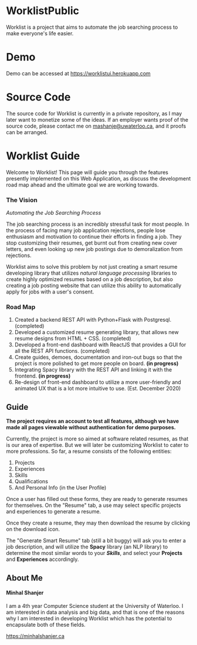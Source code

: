 # WorklistPublic
Worklist is a project that aims to automate the job searching process to make everyone's life easier.

# Demo
Demo can be accessed at https://worklistui.herokuapp.com

# Source Code
The source code for Worklist is currently in a private repository, as I may later want to monetize some of the ideas. 
If an employer wants proof of the source code, please contact me on mashanje@uwaterloo.ca, and it proofs can be arranged.

# Worklist Guide

Welcome to Worklist! This page will guide you through the features presently implemented on this Web Application, as discuss the development road map ahead and the ultimate goal we are working towards.

### The Vision

*Automating the Job Searching Process*

The job searching process is an incredibly stressful task for most people. In the process of facing many job application rejections, people lose enthusiasm and motivation to continue their efforts in finding a job. They stop customizing their resumes, get burnt out from creating new cover letters, and even looking up new job postings due to demoralization from rejections.

Worklist aims to solve this problem by not just creating a smart resume developing library that utilizes *natural language processing* libraries to create highly optimized resumes based on a job description, but also creating a job posting website that can utilize this ability to automatically apply for jobs with a user's consent.

### Road Map

1. Created a backend REST API with Python+Flask with Postgresql. (completed)
2. Developed a customized resume generating library, that allows new resume designs from HTML + CSS. (completed)
3.  Developed a front-end dashboard with ReactJS that provides a GUI for all the REST API functions. (completed)
4. Create guides, demoes, documentation and iron-out bugs so that the project is more polished to get more people on board. **(in progress)**
5. Integrating Spacy library with the REST API and linking it with the frontend. **(in progress)**
6. Re-design of front-end dashboard to utilize a more user-friendly and animated UX that is a lot more intuitive to use. (Est. December 2020)

## Guide

**The project requires an account to test all features, although we have made all pages viewable without authentication for demo purposes.**

Currently, the project is more so aimed at software related resumes, as that is our area of expertise. But we will later be customizing Worklist to cater to more professions. So far, a resume consists of the following entities:

1. Projects
2. Experiences
3. Skills
4. Qualifications
5. And Personal Info (in the User Profile)

Once a user has filled out these forms, they are ready to generate resumes for themselves. On the "Resume" tab, a use may select specific projects and experiences to generate a resume. 

Once they create a resume, they may then download the resume by clicking on the download icon.



The "Generate Smart Resume" tab (still a bit buggy) will ask you to enter a job description, and will utilize the **Spacy** library (an NLP library) to determine the most similar words to your ***Skills***, and select your **Projects** and **Experiences** accordingly.



## About Me

#### Minhal Shanjer

I am a 4th year Computer Science student at the University of Waterloo. I am interested in data analysis and big data, and that is one of the reasons why I am interested in developing Worklist which has the potential to encapsulate both of these fields.

https://minhalshanjer.ca


